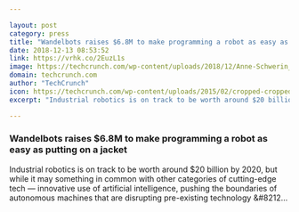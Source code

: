```yaml
---

layout: post
category: press
title: "Wandelbots raises $6.8M to make programming a robot as easy as putting on a jacket"
date: 2018-12-13 08:53:52
link: https://vrhk.co/2EuzL1s
image: https://techcrunch.com/wp-content/uploads/2018/12/Anne-Schwerin_WB-574A8870.jpg?w=600
domain: techcrunch.com
author: "TechCrunch"
icon: https://techcrunch.com/wp-content/uploads/2015/02/cropped-cropped-favicon-gradient.png?w=180
excerpt: "Industrial robotics is on track to be worth around $20 billion by 2020, but while it may something in common with other categories of cutting-edge tech — innovative use of artificial intelligence, pushing the boundaries of autonomous machines that are disrupting pre-existing technology &amp;#8212…"

---
```


### Wandelbots raises $6.8M to make programming a robot as easy as putting on a jacket

Industrial robotics is on track to be worth around $20 billion by 2020, but while it may something in common with other categories of cutting-edge tech — innovative use of artificial intelligence, pushing the boundaries of autonomous machines that are disrupting pre-existing technology &amp;#8212…
